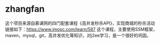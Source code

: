 # zhangfan
这个项目来源自慕课网的四门配套课程《高并发秒杀API》，实现商城的秒杀活动
链接如下：https://www.imooc.com/learn/587
这个课程，主要使用SSM框架，maven，mysql，git，高并发优化等知识，对j2ee学习，是一个很好的巩固。
